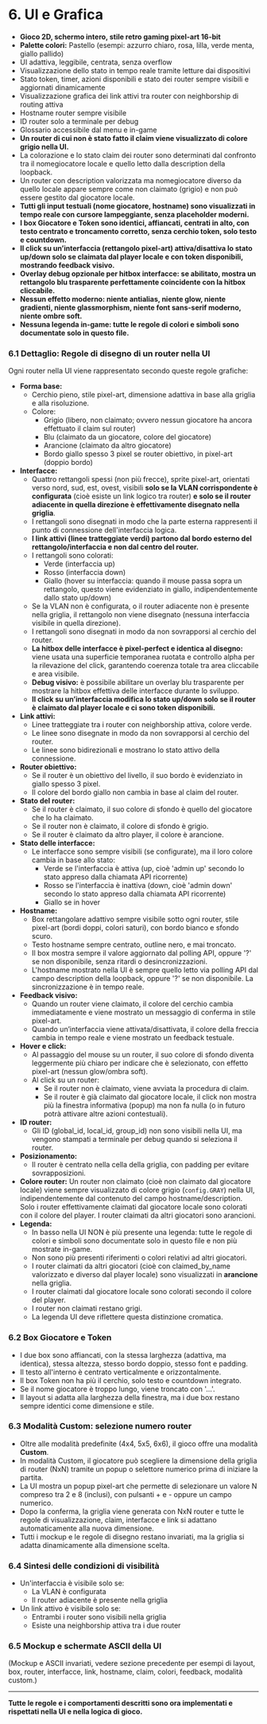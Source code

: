 # 6. UI e Grafica

- **Gioco 2D, schermo intero, stile retro gaming pixel-art 16-bit**
- **Palette colori:** Pastello (esempi: azzurro chiaro, rosa, lilla, verde menta, giallo pallido)
- UI adattiva, leggibile, centrata, senza overflow
- Visualizzazione dello stato in tempo reale tramite letture dai dispositivi
- Stato token, timer, azioni disponibili e stato dei router sempre visibili e aggiornati dinamicamente
- Visualizzazione grafica dei link attivi tra router con neighborship di routing attiva
- Hostname router sempre visibile
- ID router solo a terminale per debug
- Glossario accessibile dal menu e in-game
- **Un router di cui non è stato fatto il claim viene visualizzato di colore grigio nella UI.**
- La colorazione e lo stato claim dei router sono determinati dal confronto tra il nomegiocatore locale e quello letto dalla description della loopback.
- Un router con description valorizzata ma nomegiocatore diverso da quello locale appare sempre come non claimato (grigio) e non può essere gestito dal giocatore locale.
- **Tutti gli input testuali (nome giocatore, hostname) sono visualizzati in tempo reale con cursore lampeggiante, senza placeholder moderni.**
- **I box Giocatore e Token sono identici, affiancati, centrati in alto, con testo centrato e troncamento corretto, senza cerchio token, solo testo e countdown.**
- **Il click su un’interfaccia (rettangolo pixel-art) attiva/disattiva lo stato up/down solo se claimata dal player locale e con token disponibili, mostrando feedback visivo.**
- **Overlay debug opzionale per hitbox interfacce: se abilitato, mostra un rettangolo blu trasparente perfettamente coincidente con la hitbox cliccabile.**
- **Nessun effetto moderno: niente antialias, niente glow, niente gradienti, niente glassmorphism, niente font sans-serif moderno, niente ombre soft.**
- **Nessuna legenda in-game: tutte le regole di colori e simboli sono documentate solo in questo file.**

### 6.1 Dettaglio: Regole di disegno di un router nella UI

Ogni router nella UI viene rappresentato secondo queste regole grafiche:

- **Forma base:**
  - Cerchio pieno, stile pixel-art, dimensione adattiva in base alla griglia e alla risoluzione.
  - Colore:
    - Grigio (libero, non claimato; ovvero nessun giocatore ha ancora effettuato il claim sul router)
    - Blu (claimato da un giocatore, colore del giocatore)
    - Arancione (claimato da altro giocatore)
    - Bordo giallo spesso 3 pixel se router obiettivo, in pixel-art (doppio bordo)
- **Interfacce:**
  - Quattro rettangoli spessi (non più frecce), sprite pixel-art, orientati verso nord, sud, est, ovest, visibili **solo se la VLAN corrispondente è configurata** (cioè esiste un link logico tra router) **e solo se il router adiacente in quella direzione è effettivamente disegnato nella griglia**.
  - I rettangoli sono disegnati in modo che la parte esterna rappresenti il punto di connessione dell'interfaccia logica.
  - **I link attivi (linee tratteggiate verdi) partono dal bordo esterno del rettangolo/interfaccia e non dal centro del router.**
  - I rettangoli sono colorati:
    - Verde (interfaccia up)
    - Rosso (interfaccia down)
    - Giallo (hover su interfaccia: quando il mouse passa sopra un rettangolo, questo viene evidenziato in giallo, indipendentemente dallo stato up/down)
  - Se la VLAN non è configurata, o il router adiacente non è presente nella griglia, il rettangolo non viene disegnato (nessuna interfaccia visibile in quella direzione).
  - I rettangoli sono disegnati in modo da non sovrapporsi al cerchio del router.
  - **La hitbox delle interfacce è pixel-perfect e identica al disegno:** viene usata una superficie temporanea ruotata e controllo alpha per la rilevazione del click, garantendo coerenza totale tra area cliccabile e area visibile.
  - **Debug visivo:** è possibile abilitare un overlay blu trasparente per mostrare la hitbox effettiva delle interfacce durante lo sviluppo.
  - **Il click su un’interfaccia modifica lo stato up/down solo se il router è claimato dal player locale e ci sono token disponibili.**
- **Link attivi:**
  - Linee tratteggiate tra i router con neighborship attiva, colore verde.
  - Le linee sono disegnate in modo da non sovrapporsi al cerchio del router.
  - Le linee sono bidirezionali e mostrano lo stato attivo della connessione.
- **Router obiettivo:**
  - Se il router è un obiettivo del livello, il suo bordo è evidenziato in giallo spesso 3 pixel.
  - Il colore del bordo giallo non cambia in base al claim del router.
- **Stato del router:**
  - Se il router è claimato, il suo colore di sfondo è quello del giocatore che lo ha claimato.
  - Se il router non è claimato, il colore di sfondo è grigio.
  - Se il router è claimato da altro player, il colore è arancione.
- **Stato delle interfacce:**
  - Le interfacce sono sempre visibili (se configurate), ma il loro colore cambia in base allo stato:
    - Verde se l'interfaccia è attiva (up, cioè 'admin up' secondo lo stato appreso dalla chiamata API ricorrente)
    - Rosso se l'interfaccia è inattiva (down, cioè 'admin down' secondo lo stato appreso dalla chiamata API ricorrente)
    - Giallo se in hover
- **Hostname:**
  - Box rettangolare adattivo sempre visibile sotto ogni router, stile pixel-art (bordi doppi, colori saturi), con bordo bianco e sfondo scuro.
  - Testo hostname sempre centrato, outline nero, e mai troncato.
  - Il box mostra sempre il valore aggiornato dal polling API, oppure '?' se non disponibile, senza ritardi o desincronizzazioni.
  - L'hostname mostrato nella UI è sempre quello letto via polling API dal campo description della loopback, oppure '?' se non disponibile. La sincronizzazione è in tempo reale.
- **Feedback visivo:**
  - Quando un router viene claimato, il colore del cerchio cambia immediatamente e viene mostrato un messaggio di conferma in stile pixel-art.
  - Quando un’interfaccia viene attivata/disattivata, il colore della freccia cambia in tempo reale e viene mostrato un feedback testuale.
- **Hover e click:**
  - Al passaggio del mouse su un router, il suo colore di sfondo diventa leggermente più chiaro per indicare che è selezionato, con effetto pixel-art (nessun glow/ombra soft).
  - Al click su un router:
    - Se il router non è claimato, viene avviata la procedura di claim.
    - Se il router è già claimato dal giocatore locale, il click non mostra più la finestra informativa (popup) ma non fa nulla (o in futuro potrà attivare altre azioni contestuali).
- **ID router:**
  - Gli ID (global_id, local_id, group_id) non sono visibili nella UI, ma vengono stampati a terminale per debug quando si seleziona il router.
- **Posizionamento:**
  - Il router è centrato nella cella della griglia, con padding per evitare sovrapposizioni.
- **Colore router:** Un router non claimato (cioè non claimato dal giocatore locale) viene sempre visualizzato di colore grigio (`config.GRAY`) nella UI, indipendentemente dal contenuto del campo hostname/description. Solo i router effettivamente claimati dal giocatore locale sono colorati con il colore del player. I router claimati da altri giocatori sono arancioni.
- **Legenda:**
  - In basso nella UI NON è più presente una legenda: tutte le regole di colori e simboli sono documentate solo in questo file e non più mostrate in-game.
  - Non sono più presenti riferimenti o colori relativi ad altri giocatori.
  - I router claimati da altri giocatori (cioè con claimed_by_name valorizzato e diverso dal player locale) sono visualizzati in **arancione** nella griglia.
  - I router claimati dal giocatore locale sono colorati secondo il colore del player.
  - I router non claimati restano grigi.
  - La legenda UI deve riflettere questa distinzione cromatica.

### 6.2 Box Giocatore e Token

- I due box sono affiancati, con la stessa larghezza (adattiva, ma identica), stessa altezza, stesso bordo doppio, stesso font e padding.
- Il testo all'interno è centrato verticalmente e orizzontalmente.
- Il box Token non ha più il cerchio, solo testo e countdown integrato.
- Se il nome giocatore è troppo lungo, viene troncato con '...'.
- Il layout si adatta alla larghezza della finestra, ma i due box restano sempre identici come dimensione e stile.

### 6.3 Modalità Custom: selezione numero router

- Oltre alle modalità predefinite (4x4, 5x5, 6x6), il gioco offre una modalità **Custom**.
- In modalità Custom, il giocatore può scegliere la dimensione della griglia di router (NxN) tramite un popup o selettore numerico prima di iniziare la partita.
- La UI mostra un popup pixel-art che permette di selezionare un valore N compreso tra 2 e 8 (inclusi), con pulsanti + e - oppure un campo numerico.
- Dopo la conferma, la griglia viene generata con NxN router e tutte le regole di visualizzazione, claim, interfacce e link si adattano automaticamente alla nuova dimensione.
- Tutti i mockup e le regole di disegno restano invariati, ma la griglia si adatta dinamicamente alla dimensione scelta.

### 6.4 Sintesi delle condizioni di visibilità
- Un'interfaccia è visibile solo se:
  - La VLAN è configurata
  - Il router adiacente è presente nella griglia
- Un link attivo è visibile solo se:
  - Entrambi i router sono visibili nella griglia
  - Esiste una neighborship attiva tra i due router

### 6.5 Mockup e schermate ASCII della UI

(Mockup e ASCII invariati, vedere sezione precedente per esempi di layout, box, router, interfacce, link, hostname, claim, colori, feedback, modalità custom.)

---

**Tutte le regole e i comportamenti descritti sono ora implementati e rispettati nella UI e nella logica di gioco.**